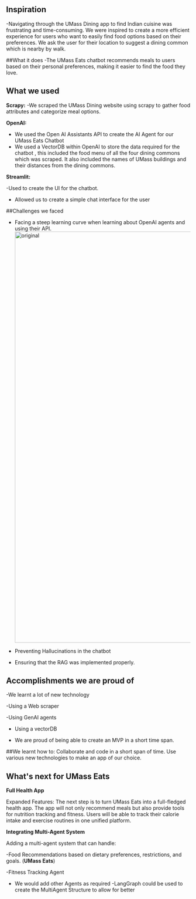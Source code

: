 ## Inspiration

-Navigating through the UMass Dining app to find Indian cuisine was frustrating and time-consuming. We were inspired to create a more efficient experience for users who want to easily find food options based on their preferences. We ask the user for their location to suggest a dining common which is nearby by walk.


##What it does
-The UMass Eats chatbot recommends meals to users based on their personal preferences, making it easier to find the food they love.



## What we used 
**Scrapy:**
-We scraped the UMass Dining website using scrapy to gather food attributes and categorize meal options.

**OpenAI:**
- We used the Open AI Assistants API to create the AI Agent for our UMass Eats Chatbot
- We used a VectorDB within OpenAI to store the data required for the chatbot , this included the food menu of all the four dining commons which was scraped. It also included the names of UMass buildings and their distances from the dining commons. 

**Streamlit:**

-Used to create the UI for the chatbot.
- Allowed us to create a simple chat interface for the user

##Challenges we faced

- Facing a steep learning curve when learning about OpenAI agents and using their API.<img width="1121" alt="original" src="https://github.com/user-attachments/assets/e5a9b7b9-ec18-4f15-a058-39e7d154ee22">

- Preventing Hallucinations in the chatbot
- Ensuring that the RAG was implemented properly.

## Accomplishments we are proud of

-We learnt a lot of new technology

-Using a Web scraper 

-Using GenAI agents 

- Using a vectorDB
  
- We are proud of being able to create an MVP in a short time span.

##We learnt how to:
Collaborate and code in a short span of time. Use various new technologies to make an app of our choice.

## What's next for UMass Eats
**Full Health App**

Expanded Features: The next step is to turn UMass Eats into a full-fledged health app.
The app will not only recommend meals but also provide tools for nutrition tracking and fitness.
Users will be able to track their calorie intake and exercise routines in one unified platform.

 **Integrating Multi-Agent System**

Adding a multi-agent system that can handle:

-Food Recommendations based on dietary preferences, restrictions, and goals. (**UMass Eats**)

-Fitness Tracking Agent
- We would add other Agents as required
-LangGraph could be used to create the MultiAgent Structure to allow for better


